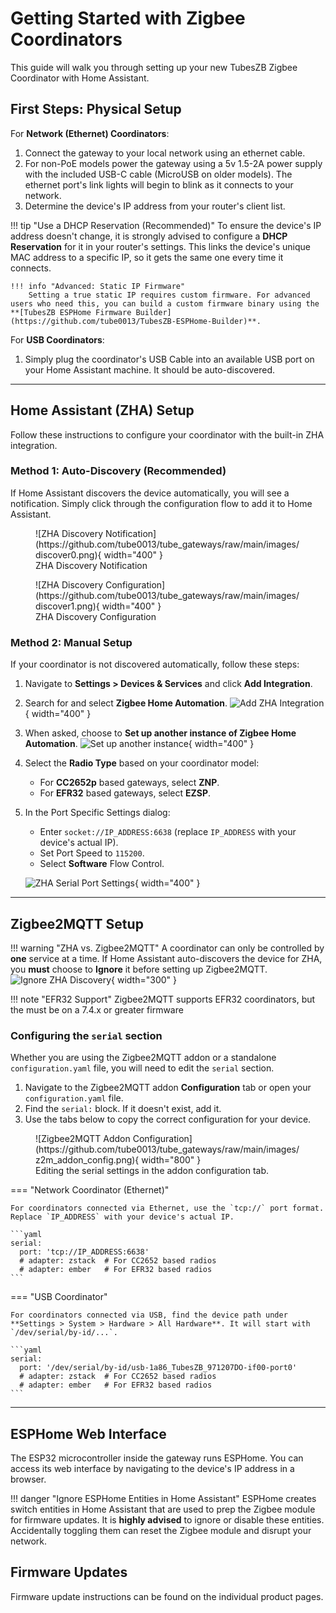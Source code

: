 # Getting Started with Zigbee Coordinators

This guide will walk you through setting up your new TubesZB Zigbee Coordinator with Home Assistant.

## First Steps: Physical Setup

For **Network (Ethernet) Coordinators**:

1.  Connect the gateway to your local network using an ethernet cable.
2.  For non-PoE models power the gateway using a 5v 1.5-2A power supply with the included USB-C cable (MicroUSB on older models). The ethernet port's link lights will begin to blink as it connects to your network.
3.  Determine the device's IP address from your router's client list.

!!! tip "Use a DHCP Reservation (Recommended)"
    To ensure the device's IP address doesn't change, it is strongly advised to configure a **DHCP Reservation** for it in your router's settings. This links the device's unique MAC address to a specific IP, so it gets the same one every time it connects.

    !!! info "Advanced: Static IP Firmware"
        Setting a true static IP requires custom firmware. For advanced users who need this, you can build a custom firmware binary using the **[TubesZB ESPHome Firmware Builder](https://github.com/tube0013/TubesZB-ESPHome-Builder)**.

For **USB Coordinators**:

1.  Simply plug the coordinator's USB Cable into an available USB port on your Home Assistant machine. It should be auto-discovered.

---

## Home Assistant (ZHA) Setup

Follow these instructions to configure your coordinator with the built-in ZHA integration.

### Method 1: Auto-Discovery (Recommended)

If Home Assistant discovers the device automatically, you will see a notification. Simply click through the configuration flow to add it to Home Assistant.

<figure markdown>
  ![ZHA Discovery Notification](https://github.com/tube0013/tube_gateways/raw/main/images/discover0.png){ width="400" }
  <figcaption>ZHA Discovery Notification</figcaption>
</figure>

<figure markdown>
  ![ZHA Discovery Configuration](https://github.com/tube0013/tube_gateways/raw/main/images/discover1.png){ width="400" }
  <figcaption>ZHA Discovery Configuration</figcaption>
</figure>

### Method 2: Manual Setup

If your coordinator is not discovered automatically, follow these steps:

1.  Navigate to **Settings > Devices & Services** and click **Add Integration**.
2.  Search for and select **Zigbee Home Automation**.
    ![Add ZHA Integration](https://github.com/tube0013/tube_gateways/raw/main/images/manual1.png){ width="400" }
3.  When asked, choose to **Set up another instance of Zigbee Home Automation**.
    ![Set up another instance](https://github.com/tube0013/tube_gateways/raw/main/images/manual2.png){ width="400" }
4.  Select the **Radio Type** based on your coordinator model:
    * For **CC2652p** based gateways, select **ZNP**.
    * For **EFR32** based gateways, select **EZSP**.
5.  In the Port Specific Settings dialog:
    * Enter `socket://IP_ADDRESS:6638` (replace `IP_ADDRESS` with your device's actual IP).
    * Set Port Speed to `115200`.
    * Select **Software** Flow Control.

    ![ZHA Serial Port Settings](https://github.com/tube0013/tube_gateways/raw/main/images/serialportsettings.png){ width="400" }

---

## Zigbee2MQTT Setup

!!! warning "ZHA vs. Zigbee2MQTT"
    A coordinator can only be controlled by **one** service at a time. If Home Assistant auto-discovers the device for ZHA, you **must** choose to **Ignore** it before setting up Zigbee2MQTT.
    ![Ignore ZHA Discovery](https://github.com/tube0013/tube_gateways/raw/main/images/ignore.png){ width="300" }

!!! note "EFR32 Support"
    Zigbee2MQTT supports EFR32 coordinators, but the must be on a 7.4.x or greater firmware

### Configuring the `serial` section

Whether you are using the Zigbee2MQTT addon or a standalone `configuration.yaml` file, you will need to edit the `serial` section.

1.  Navigate to the Zigbee2MQTT addon **Configuration** tab or open your `configuration.yaml` file.
2.  Find the `serial:` block. If it doesn't exist, add it.
3.  Use the tabs below to copy the correct configuration for your device.

<figure markdown>
  ![Zigbee2MQTT Addon Configuration](https://github.com/tube0013/tube_gateways/raw/main/images/z2m_addon_config.png){ width="800" }
  <figcaption>Editing the serial settings in the addon configuration tab.</figcaption>
</figure>

=== "Network Coordinator (Ethernet)"

    For coordinators connected via Ethernet, use the `tcp://` port format. Replace `IP_ADDRESS` with your device's actual IP.

    ```yaml
    serial:
      port: 'tcp://IP_ADDRESS:6638'
      # adapter: zstack  # For CC2652 based radios
      # adapter: ember   # For EFR32 based radios
    ```

=== "USB Coordinator"

    For coordinators connected via USB, find the device path under **Settings > System > Hardware > All Hardware**. It will start with `/dev/serial/by-id/...`.

    ```yaml
    serial:
      port: '/dev/serial/by-id/usb-1a86_TubesZB_971207DO-if00-port0'
      # adapter: zstack  # For CC2652 based radios
      # adapter: ember   # For EFR32 based radios
    ```

---

## ESPHome Web Interface

The ESP32 microcontroller inside the gateway runs ESPHome. You can access its web interface by navigating to the device's IP address in a browser.

!!! danger "Ignore ESPHome Entities in Home Assistant"
    ESPHome creates switch entities in Home Assistant that are used to prep the Zigbee module for firmware updates. It is **highly advised** to ignore or disable these entities. Accidentally toggling them can reset the Zigbee module and disrupt your network.

## Firmware Updates
Firmware update instructions can be found on the individual product pages.
